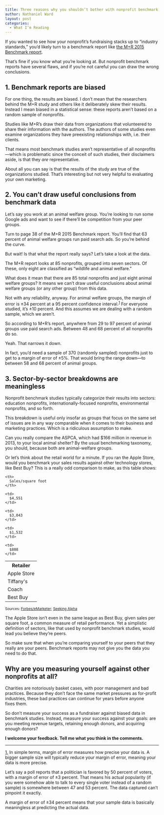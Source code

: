 ```yaml
---
title: Three reasons why you shouldn’t bother with nonprofit benchmark reports
author: Nathaniel Ward
layout: post
categories:
  - What I’m Reading
---
```

If you wanted to see how your nonprofit’s fundraising stacks up to “industry standards,” you’d likely turn to a benchmark report like [the M+R 2015 Benchmark report][1].

That’s fine if you know what you’re looking at. But nonprofit benchmark reports have several flaws, and if you’re not careful you can draw the wrong conclusions.

## 1. Benchmark reports are biased

For one thing, the results are biased. I don’t mean that the researchers behind the M+R study and others like it deliberately skew their results. Instead I mean biased in a statistical sense: these reports aren’t based on a random sample of nonprofits. 

Studies like M+R’s draw their data from organizations that volunteered to share their information with the authors. The authors of some studies even examine organizations they have preexisting relationships with, i.e. their clients.

That means most benchmark studies aren’t representative of all nonprofits—which is problematic since the conceit of such studies, their disclaimers aside, is that they *are* representative.

About all you can say is that the results of the study are true of the organizations studied. That’s interesting but not very helpful to evaluating your own marketing.

## 2. You can’t draw useful conclusions from benchmark data

Let’s say you work at an animal welfare group. You’re looking to run some Google ads and want to see if there’ll be competition from your peer groups.

Turn to page 38 of the M+R 2015 Benchmark report. You’ll find that 63 percent of animal welfare groups run paid search ads. So you’re behind the curve.

But wait! Is that what the report really says? Let’s take a look at the data.

The M+R report looks at 85 nonprofits, grouped into seven sectors. Of these, only eight are classified as “wildlife and animal welfare.”

What does it mean that there are 85 total nonprofits and just eight animal welfare groups? It means we can’t draw useful conclusions about animal welfare groups (or any other group) from this data. 

Not with any reliability, anyway. For animal welfare groups, the margin of error is ±34 percent at a 95 percent confidence interval.<sup><a href="#fn1" name="1top">1</a></sup> For everyone studied, it’s ±10 percent. And this assumes we are dealing with a random sample, which we aren’t. 

So according to M+R’s report, anywhere from 29 to 97 percent of animal groups use paid search ads. Between 48 and 68 percent of all nonprofits do so.

Yeah. That narrows it down.

In fact, you’d need a sample of 370 (randomly sampled) nonprofits just to get to a margin of error of ±5%. That would bring the range down—to between 58 and 68 percent of animal groups.

## 3. Sector-by-sector breakdowns are meaningless

Nonprofit benchmark studies typically categorize their results into sectors: education nonprofits, internationally-focused nonprofits, environmental nonprofits, and so forth.

This breakdown is useful only insofar as groups that focus on the same set of issues are in any way comparable when it comes to their business and marketing practices. Which is a ridiculous assumption to make.

Can you really compare the <span class="caps">ASPCA</span>, which had $166 million in revenue in 2013, to your local animal shelter? By the usual benchmarking taxonomy, you should, because both are animal-welfare groups. 

Or let’s think about the retail world for a minute. If you ran the Apple Store, would you benchmark your sales results against other technology stores, like Best Buy? This is a really odd comparison to make, as this table shows:

<table>
  <tr>
    <th>
      Retailer
    </th>
    
    <th>
      Sales/​square foot
    </th>
  </tr>
  
  <tr>
    <td>
      Apple Store
    </td>
    
    <td>
      $4,551
    </td>
  </tr>
  
  <tr>
    <td>
      Tiffany's
    </td>
    
    <td>
      $3,043
    </td>
  </tr>
  
  <tr>
    <td>
      Coach
    </td>
    
    <td>
      $1,532
    </td>
  </tr>
  
  <tr>
    <td>
      Best Buy
    </td>
    
    <td>
      $808
    </td>
  </tr>
</table>

<small>Sources: <a href="http://retail.emarketer.com/apple-murphy-usa-tiffany-co-top-new-emarketer-store-productivity-rankings/">Forbes/​eMarketer</a>; <a href="http://seekingalpha.com/article/1538192-best-buy-monetization-of-square-footage">Seeking Alpha</a></small>

The Apple Store isn’t even in the same league as Best Buy, given sales per square foot, a common measure of retail performance. Yet a simplistic definition of sectors, like that used by nonprofit benchmark studies, would lead you believe they’re peers.

So make sure that when you’re comparing yourself to your peers that they really are your peers. Benchmark reports may not give you the data you need to do that.

## Why are you measuring yourself against other nonprofits at all?

Charities are notoriously basket cases, with poor management and bad practices. Because they don’t face the same market pressures as for-profit industries, these bad practices can continue for years before anyone fixes them.

So don’t measure your success as a fundraiser against biased data in benchmark studies. Instead, measure your success against your goals: are you meeting revenue targets, retaining enough donors, and acquiring enough donors?

**I welcome your feedback. Tell me what you think in the comments.**

* * *

<a name="fn1" href="#1top">1.</a> In simple terms, margin of error measures how precise your data is. A bigger sample size will typically reduce your margin of error, meaning your data is more precise.

Let’s say a poll reports that a politician is favored by 50 percent of voters, with a margin of error of ±3 percent. That means his actual popularity (if you were somehow able to talk to every single voter instead of a random sample) is somewhere between 47 and 53 percent. The data captured can’t pinpoint it exactly.

A margin of error of ±34 percent means that your sample data is basically meaningless at predicting the actual data. 

 [1]: http://mrbenchmarks.com/
